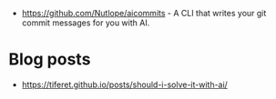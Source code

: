 - https://github.com/Nutlope/aicommits - A CLI that writes your git commit messages for you with AI.

# Blog posts

- https://tiferet.github.io/posts/should-i-solve-it-with-ai/
